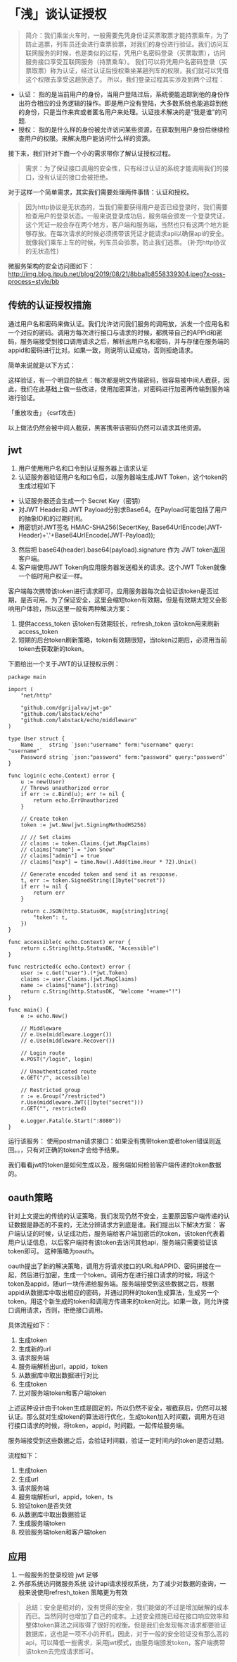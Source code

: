 # 「浅」谈认证授权

> 简介：我们乘坐火车时，一般需要先凭身份证买票取票才能持票乘车，为了防止逃票，列车员还会进行查票验票，对我们的身份进行验证。我们访问互联网服务的时候，也是类似的过程，凭用户名密码登录（买票取票），访问服务接口享受互联网服务（持票乘车）。
我们可以将凭用户名密码登录（买票取票）称为认证，经过认证后授权乘坐某趟列车的权限，我们就可以凭借这个权限去享受这趟旅途了。
所以，我们登录过程其实涉及到两个过程：
* 认证：
指的是当前用户的身份，当用户登陆过后，系统便能追踪到他的身份作出符合相应的业务逻辑的操作。即是用户没有登陆，大多数系统也能追踪到他的身份，只是当作来宾或者匿名用户来处理。认证技术解决的是“我是谁”的问题.
* 授权：
指的是什么样的身份被允许访问某些资源，在获取到用户身份后继续检查用户的权限。来解决用户能访问什么样的资源。

接下来，我们针对下面一个小的需求带你了解认证授权过程。

> 需求：为了保证接口调用的安全性，只有经过认证的系统才能调用我们的接口，没有认证的接口会被拒绝。

对于这样一个简单需求，其实我们需要处理两件事情：认证和授权。

> 因为http协议是无状态的，当我们需要获得用户是否已经登录时，我们需要检查用户的登录状态。一般来说登录成功后，服务端会颁发一个登录凭证，这个凭证一般会存在两个地方，客户端和服务端，当然也只有这两个地方能够存放。在每次请求的时候必须携带该凭证才能请求api以确保api的安全。就像我们乘车上车的时候，列车员会验票，防止我们逃票。
{补充http协议的无状态性}

微服务架构的安全访问图如下：
http://img.blog.itpub.net/blog/2019/08/21/8bba1b8558339304.jpeg?x-oss-process=style/bb

## 传统的认证授权措施
通过用户名和密码来做认证。我们允许访问我们服务的调用放，派发一个应用名和一个对应的密码。调用方每次进行接口与请求的时候，都携带自己的APPid和密码，服务端接受到接口调用请求之后，解析出用户名和密码，并与存储在服务端的appid和密码进行比对。如果一致，则说明认证成功，否则拒绝请求。

简单来说就是以下方式：



这样验证，有一个明显的缺点：每次都是明文传输密码，很容易被中间人截获，因此，我们在此基础上做一些改进，使用加密算法，对密码进行加密再传输到服务端进行验证。

「重放攻击」
{csrf攻击}

以上做法仍然会被中间人截获，黑客携带该密码仍然可以请求其他资源。

## jwt
1. 用户使用用户名和口令到认证服务器上请求认证
2. 认证服务器验证用户名和口令后，以服务器端生成JWT Token，这个token的生成过程如下
 * 认证服务器还会生成一个 Secret Key（密钥）
 * 对JWT Header和 JWT Payload分别求Base64。在Payload可能包括了用户的抽象ID和的过期时间。
 * 用密钥对JWT签名 HMAC-SHA256(SecertKey, Base64UrlEncode(JWT-Header)+'.'+Base64UrlEncode(JWT-Payload));
3. 然后把 base64(header).base64(payload).signature 作为 JWT token返回客户端。
4. 客户端使用JWT Token向应用服务器发送相关的请求。这个JWT Token就像一个临时用户权证一样。 

客户端每次携带该token进行请求即可，应用服务器每次会验证该token是否过期，是否可用。为了保证安全，这里会缩短token有效期，但是有效期太短又会影响用户体验，所以这里一般有两种解决方案：
1. 提供access_token 该token有效期较长，refresh_token 该token用来刷新access_token
2. 短期的后台token刷新策略，token有效期很短，当token过期后，必须用当前token去获取新的token。

下面给出一个关于JWT的认证授权示例：
```
package main

import (
	"net/http"

	"github.com/dgrijalva/jwt-go"
	"github.com/labstack/echo"
	"github.com/labstack/echo/middleware"
)

type User struct {
	Name     string `json:"username" form:"username" query: "username"`
	Password string `json:"password" form:"password" query:"password"`
}

func login(c echo.Context) error {
	u := new(User)
	// Throws unauthorized error
	if err := c.Bind(u); err != nil {
		return echo.ErrUnauthorized
	}

	// Create token
	token := jwt.New(jwt.SigningMethodHS256)

	// // Set claims
	// claims := token.Claims.(jwt.MapClaims)
	// claims["name"] = "Jon Snow"
	// claims["admin"] = true
	// claims["exp"] = time.Now().Add(time.Hour * 72).Unix()

	// Generate encoded token and send it as response.
	t, err := token.SignedString([]byte("secret"))
	if err != nil {
		return err
	}

	return c.JSON(http.StatusOK, map[string]string{
		"token": t,
	})
}

func accessible(c echo.Context) error {
	return c.String(http.StatusOK, "Accessible")
}

func restricted(c echo.Context) error {
	user := c.Get("user").(*jwt.Token)
	claims := user.Claims.(jwt.MapClaims)
	name := claims["name"].(string)
	return c.String(http.StatusOK, "Welcome "+name+"!")
}

func main() {
	e := echo.New()

	// Middleware
	// e.Use(middleware.Logger())
	// e.Use(middleware.Recover())

	// Login route
	e.POST("/login", login)

	// Unauthenticated route
	e.GET("/", accessible)

	// Restricted group
	r := e.Group("/restricted")
	r.Use(middleware.JWT([]byte("secret")))
	r.GET("", restricted)

	e.Logger.Fatal(e.Start(":8080"))
}

```

运行该服务：
使用postman请求接口：如果没有携带token或者token错误则返回。。，只有对正确的token才会给予结果。

我们看看jwt的token是如何生成以及，服务端如何检验客户端传递的token数据的。

## oauth策略
针对上文提出的传统的认证策略，我们发现仍然不安全，主要原因客户端传递的认证数据是静态的不变的，无法分辨请求方到底是谁。我们提出以下解决方案：
客户端认证的时候，认证成功后，服务端给客户端加密后的token，该token代表着用户认证信息，以后客户端持有该token去访问其他api，服务端只需要验证该token即可。
这种策略为oauth。

oauth提出了新的解决策略，调用方将请求接口的URL和APPID、密码拼接在一起，然后进行加密，生成一个token。调用方在进行接口请求的时候，将这个token及appid，随url一块传递给服务端。服务端接受到这些数据之后，根据appid从数据库中取出相应的密码，并通过同样的token生成算法，生成另一个token。用这个新生成的token和调用方传递来的token对比。如果一致，则允许接口调用请求，否则，拒绝接口调用。

具体流程如下：
1. 生成token
2. 生成新的url
3. 请求服务端
4. 服务端解析出url，appid，token
5. 从数据库中取出数据进行对比
6. 生成token
7. 比对服务端token和客户端token


上述这种设计由于token生成是固定的，所以仍然不安全，被截获后，仍然可以被认证。那么就对生成token的算法进行优化，生成token加入时间戳，调用方在进行接口请求的时候，将token，appid，时间戳，一起传给服务端。

服务端接受到这些数据之后，会验证时间戳，验证一定时间内的token是否过期。

流程如下：
1. 生成token
2. 生成url
3. 请求服务端
4. 服务端解析url，appid，token，ts
5. 验证token是否失效
6. 从数据库中取出数据验证
7. 生成服务端token
8. 校验服务端token和客户端token


## 应用
1. 一般服务的登录校验
jwt 足够
2. 外部系统访问微服务系统
设计api请求授权系统，为了减少对数据的查询，一般来说使用refresh_token 策略更为有效


 > 总结：安全是相对的，没有觉得的安全，我们能做的不过是增加破解的成本而已。当然同时也增加了自己的成本。上述安全措施已经在接口响应效率和整体token算法之间取得了很好的权衡。但是我们会发现每次请求都要验证数据库，这也是一项不小的开机，因此，对于一般的安全验证没有那么高的api，可以降低一些需求，采用jwt模式，由服务端颁发token，客户端携带该token去完成请求即可。

